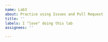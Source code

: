 ```yaml
---
name: Lab3
about: Practice using Issues and Pull Request
title: ''
labels: I "love" doing this lab
assignees: ''

---
```



